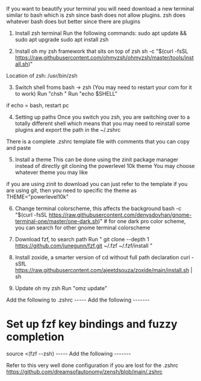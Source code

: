 If you want to beautify your terminal you will need download a new terminal similar to bash
which is zsh since bash does not allow plugins. zsh does whatever bash does but better since there are plugins

1. Install zsh terminal
Run the following commands:
sudo apt update && sudo apt upgrade
sudo apt install zsh


2. Install oh my zsh framework that sits on top of zsh
sh -c "$(curl -fsSL https://raw.githubusercontent.com/ohmyzsh/ohmyzsh/master/tools/install.sh)"

Location of zsh: /usr/bin/zsh

3. Switch shell froms bash -> zsh (You may need to restart your com for it to work)
Run "chsh <Name of computer>"
Run "echo $SHELL"

if echo = bash, restart pc

4. Setting up paths
Once you switch you zsh, you are switching over to a totally different shell which means that you may need
to reinstall some plugins and export the path in the ~/.zshrc

There is a complete .zshrc template file with comments that you can copy and paste

5. Install a theme 
This can be done using the zinit package manager instead of directly git cloning the powerlevel 10k theme
You may choose whatever theme you may like

if you are using zinit to download you can just refer to the template
if you are using git, then you need to specific the theme as THEME="powerlevel10k"

6. Change terminal colorscheme, this affects the background
bash -c "$(curl -fsSL https://raw.githubusercontent.com/denysdovhan/gnome-terminal-one/master/one-dark.sh)" # for one dark pro color scheme, you can search for other gnome terminal colorscheme

7. Download fzf, to search path
Run "
git clone --depth 1 https://github.com/junegunn/fzf.git ~/.fzf 
~/.fzf/install
"

8. Install zoxide, a smarter version of cd without full path declaration
curl -sSfL https://raw.githubusercontent.com/ajeetdsouza/zoxide/main/install.sh | sh

9. Update oh my zsh
Run "omz update"

Add the following to .zshrc
----- Add the following -------
# Set up fzf key bindings and fuzzy completion
source <(fzf --zsh)
----- Add the following -------

 Refer to this very well done configuration if you are lost for the .zshrc
https://github.com/dreamsofautonomy/zensh/blob/main/.zshrc

